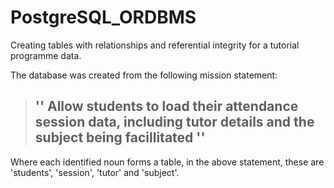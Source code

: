 # PostgreSQL_ORDBMS

Creating tables with relationships and referential integrity for a tutorial programme data.

The database was created from the following mission statement:

> ## '' Allow students to load their attendance session data, including tutor details and the subject being facillitated ''

Where each identified noun forms a table, in the above statement, these are 'students', 'session', 'tutor' and 'subject'.






